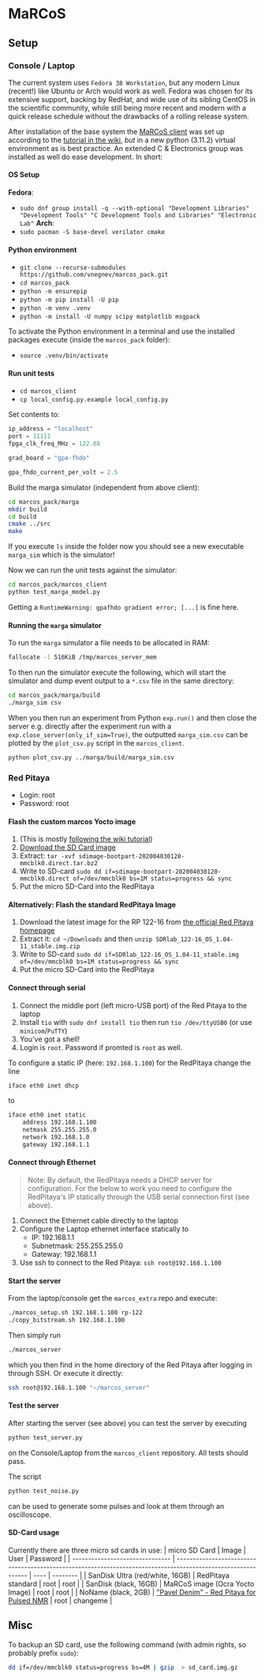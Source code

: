 # MaRCoS

## Setup

### Console / Laptop

The current system uses `Fedora 38 Workstation`, but any modern Linux (recent!) like Ubuntu or Arch would work as well. Fedora was chosen for its extensive support, backing by RedHat, and wide use of its sibling CentOS in the scientific community, while still being more recent and modern with a quick release schedule without the drawbacks of a rolling release system.

After installation of the base system the [MaRCoS client](https://github.com/vnegnev/marcos_client) was set up according to the [tutorial in the wiki](https://github.com/vnegnev/marcos_extras/wiki/tut_set_up_marcos_software), _but_ in a new python (3.11.2) virtual environment as is best practice. An extended C & Electronics group was installed as well do ease development. In short:

#### OS Setup

**Fedora**:
- `sudo dnf group install -q --with-optional "Development Libraries" "Development Tools" "C Development Tools and Libraries" "Electronic Lab"`
**Arch**:
- `sudo pacman -S base-devel verilator cmake`

#### Python environment

- `git clone --recurse-submodules https://github.com/vnegnev/marcos_pack.git`
- `cd marcos_pack`
- `python -m ensurepip`
- `python -m pip install -U pip`
- `python -m venv .venv`
- `python -m install -U numpy scipy matplotlib msgpack`

To activate the Python environment in a terminal and use the installed packages execute (inside the `marcos_pack` folder):
- `source .venv/bin/activate`

#### Run unit tests

- `cd marcos_client`
- `cp local_config.py.example local_config.py`

Set contents to:

```python
ip_address = "localhost"
port = 11111
fpga_clk_freq_MHz = 122.88

grad_board = "gpa-fhdo"

gpa_fhdo_current_per_volt = 2.5
```

Build the marga simulator (independent from above client):

```bash
cd marcos_pack/marga
mkdir build
cd build
cmake ../src
make
```

If you execute `ls` inside the folder now you should see a new executable `marga_sim` which is the simulator!

Now we can run the unit tests against the simulator:

```bash
cd marcos_pack/marcos_client
python test_marga_model.py
```

Getting a `RuntimeWarning: gpafhdo gradient error; [...]`  is fine here.

#### Running the `marga` simulator

To run the `marga` simulator a file needs to be allocated in RAM:
```bash
fallocate -l 516KiB /tmp/marcos_server_mem
```

To then run the simulator execute the following, which will start the simulator and dump event output to a `*.csv` file in the same directory:
```bash
cd marcos_pack/marga/build
./marga_sim csv
```

When you then run an experiment from Python `exp.run()` and then close the server e.g. directly after the experiment run with a `exp.close_server(only_if_sim=True)`, the outputted `marga_sim.csv` can be plotted by the `plot_csv.py` script in the `marcos_client`.

```bash
python plot_csv.py ../marga/build/marga_sim.csv
```

### Red Pitaya

- Login: root
- Password: root

#### Flash the custom marcos Yocto image

1. (This is mostly [following the wiki tutorial](https://github.com/vnegnev/marcos_extras/wiki/guide_setting_marcos_up))
2. [Download the SD Card image](https://drive.google.com/file/d/1Kz3a7ylPrvh3pxZz5EkwARKeRLj5R6fp/view?usp=sharing)
3. Extract: `tar -xvf sdimage-bootpart-202004030120-mmcblk0.direct.tar.bz2`
4. Write to SD-card `sudo dd if=sdimage-bootpart-202004030120-mmcblk0.direct of=/dev/mmcblk0 bs=1M status=progress && sync`
5. Put the micro SD-Card into the RedPitaya

#### Alternatively: Flash the standard RedPitaya Image

1. Download the latest image for the RP 122-16 from [the official Red Pitaya homepage](https://redpitaya.readthedocs.io/en/latest/quickStart/SDcard/SDcard.html)
2. Extract it: `cd ~/Downloads` and then `unzip SDRlab_122-16_OS_1.04-11_stable.img.zip`
3. Write to SD-card `sudo dd if=SDRlab_122-16_OS_1.04-11_stable.img of=/dev/mmcblk0 bs=1M status=progress && sync`
4. Put the micro SD-Card into the RedPitaya

#### Connect through serial
1. Connect the middle port (left micro-USB port) of the Red Pitaya to the laptop
2. Install `tio` with `sudo dnf install tio` then run `tio /dev/ttyUSB0` (or use `minicom`/`PuTTY`)
3. You've got a shell!
4. Login is `root`. Password if promted is `root` as well.

To configure a static IP (here: `192.168.1.100`) for the RedPitaya change the line
```bash
iface eth0 inet dhcp
```
to
```bash
iface eth0 inet static
    address 192.168.1.100
    netmask 255.255.255.0
    network 192.168.1.0
    gateway 192.168.1.1
```

#### Connect through Ethernet
> Note: By default, the RedPitaya needs a DHCP server for configuration. For the below to work you need to configure the RedPitaya's IP statically through the USB serial connection first (see above).
1. Connect the Ethernet cable directly to the laptop
2. Configure the Laptop ethernet interface statically to
    - IP: 192.168.1.1
    - Subnetmask: 255.255.255.0
    - Gateway: 192.168.1.1
3. Use ssh to connect to the Red Pitaya: `ssh root@192.168.1.100`

#### Start the server

From the laptop/console get the `marcos_extra` repo and execute:
```bash
./marcos_setup.sh 192.168.1.100 rp-122
./copy_bitstream.sh 192.168.1.100
```

Then simply run
```bash
./marcos_server
```

which you then find in the home directory of the Red Pitaya after logging in through SSH. Or execute it directly:
```bash
ssh root@192.168.1.100 "~/marcos_server"
```

#### Test the server

After starting the server (see above) you can test the server by executing
```bash
python test_server.py
```
on the Console/Laptop from the `marcos_client` repository. All tests should pass.

The script
```bash
python test_noise.py
```
can be used to generate some pulses and look at them through an oscilloscope.

#### SD-Card usage

Currently there are three micro sd cards in use:
| micro SD Card                   | Image                                                                                                         | User | Password |
| ------------------------------- | ------------------------------------------------------------------------------------------------------------- | ---- | -------- |
| SanDisk Ultra (red/white, 16GB) | RedPitaya standard                                                                                            | root | root     |
| SanDisk (black, 16GB)           | MaRCoS image (Ocra Yocto Image)                                                                               | root | root     |
| NoName (black, 2GB)             | ["Pavel Denim" - Red Pitaya for Pulsed NMR](http://pavel-demin.github.io/red-pitaya-notes/pulsed-nmr-122-88/) | root | changeme |

## Misc

To backup an SD card, use the following command (with admin rights, so probably prefix `sudo`):
```bash
dd if=/dev/mmcblk0 status=progress bs=4M | gzip  > sd_card.img.gz
```
